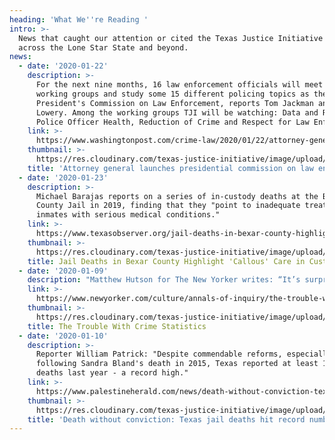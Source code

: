 ```yaml
---
heading: 'What We''re Reading '
intro: >-
  News that caught our attention or cited the Texas Justice Initiative from
  across the Lone Star State and beyond.
news:
  - date: '2020-01-22'
    description: >-
      For the next nine months, 16 law enforcement officials will meet in
      working groups and study some 15 different policing topics as the
      President's Commission on Law Enforcement, reports Tom Jackman and Wesley
      Lowery. Among the working groups TJI will be watching: Data and Reporting,
      Police Officer Health, Reduction of Crime and Respect for Law Enforcement.
    link: >-
      https://www.washingtonpost.com/crime-law/2020/01/22/attorney-general-barr-launches-presidential-commission-law-enforcement/
    thumbnail: >-
      https://res.cloudinary.com/texas-justice-initiative/image/upload/v1582687679/WashPostStacked_New_600x_dzgof0.png
    title: 'Attorney general launches presidential commission on law enforcement '
  - date: '2020-01-23'
    description: >-
      Michael Barajas reports on a series of in-custody deaths at the Bexar
      County Jail in 2019, finding that they "point to inadequate treatment for
      inmates with serious medical conditions."
    link: >-
      https://www.texasobserver.org/jail-deaths-in-bexar-county-highlight-callous-care-in-custody/
    thumbnail: >-
      https://res.cloudinary.com/texas-justice-initiative/image/upload/v1582687831/download_mifcbf.svg
    title: Jail Deaths in Bexar County Highlight 'Callous' Care in Custody
  - date: '2020-01-09'
    description: "Matthew Hutson for The New Yorker writes: “It’s surprisingly hard to say what makes crime go up or down.”\uFEFF"
    link: >-
      https://www.newyorker.com/culture/annals-of-inquiry/the-trouble-with-crime-statistics
    thumbnail: >-
      https://res.cloudinary.com/texas-justice-initiative/image/upload/v1582687984/trouble-with-crime-stats_g8jrwd.jpg
    title: The Trouble With Crime Statistics
  - date: '2020-01-10'
    description: >-
      Reporter William Patrick: "Despite commendable reforms, especially
      following Sandra Bland's death in 2015, Texas reported at least 110 jail
      deaths last year - a record high."
    link: >-
      https://www.palestineherald.com/news/death-without-conviction-texas-jail-deaths-hit-record-number-in/article_f740ab4e-33ea-11ea-8808-0b080e3512c4.html
    thumbnail: >-
      https://res.cloudinary.com/texas-justice-initiative/image/upload/v1582688026/PHP_p0mrmz.png
    title: 'Death without conviction: Texas jail deaths hit record number in 2019'
---
```


